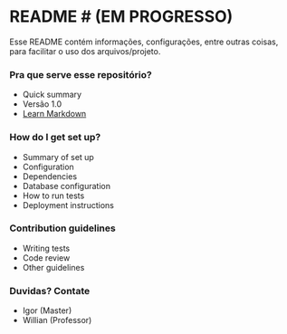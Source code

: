 # README # (EM PROGRESSO)

Esse README contém informações, configurações, entre outras coisas, para facilitar o uso dos arquivos/projeto.

### Pra que serve esse repositório? ###

* Quick summary
* Versão 1.0
* [Learn Markdown](https://bitbucket.org/tutorials/markdowndemo)

### How do I get set up? ###

* Summary of set up
* Configuration
* Dependencies
* Database configuration
* How to run tests
* Deployment instructions

### Contribution guidelines ###

* Writing tests
* Code review
* Other guidelines

### Duvidas? Contate ###

* Igor (Master)
* Willian (Professor)